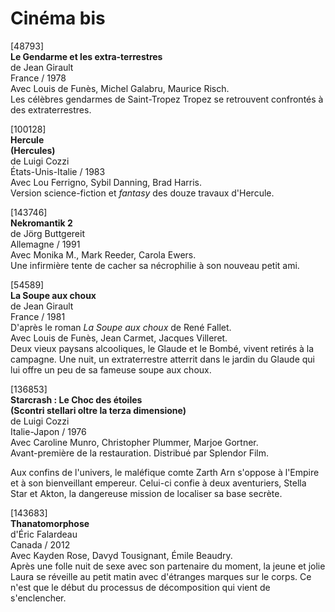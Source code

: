 # Cinéma bis

[48793]  
**Le Gendarme et les extra-terrestres**  
de Jean Girault  
France / 1978  
Avec Louis de Funès, Michel Galabru, Maurice Risch.  
Les célèbres gendarmes de Saint-Tropez Tropez se retrouvent confrontés à des extraterrestres.

[100128]  
**Hercule**  
**(Hercules)**  
de Luigi Cozzi  
États-Unis-Italie / 1983  
Avec Lou Ferrigno, Sybil Danning, Brad Harris.  
Version science-fiction et _fantasy_ des douze travaux d'Hercule.

[143746]  
**Nekromantik 2**  
de Jörg Buttgereit  
Allemagne / 1991  
Avec Monika M., Mark Reeder, Carola Ewers.  
Une infirmière tente de cacher sa nécrophilie à son nouveau petit ami.

[54589]  
**La Soupe aux choux**  
de Jean Girault  
France / 1981  
D'après le roman _La Soupe aux choux_ de René Fallet.  
Avec Louis de Funès, Jean Carmet, Jacques Villeret.  
Deux vieux paysans alcooliques, le Glaude et le Bombé, vivent retirés à la campagne. Une nuit, un extraterrestre atterrit dans le jardin du Glaude qui lui offre un peu de sa fameuse soupe aux choux.

[136853]  
**Starcrash : Le Choc des étoiles**  
**(Scontri stellari oltre la terza dimensione)**  
de Luigi Cozzi  
Italie-Japon / 1976  
Avec Caroline Munro, Christopher Plummer, Marjoe Gortner.  
Avant-première de la restauration. Distribué par Splendor Film.

Aux confins de l'univers, le maléfique comte Zarth Arn s'oppose à l'Empire et à son bienveillant empereur. Celui-ci confie à deux aventuriers, Stella Star et Akton, la dangereuse mission de localiser sa base secrète.

[143683]  
**Thanatomorphose**  
d'Éric Falardeau  
Canada / 2012  
Avec Kayden Rose, Davyd Tousignant, Émile Beaudry.  
Après une folle nuit de sexe avec son partenaire du moment, la jeune et jolie Laura se réveille au petit matin avec d'étranges marques sur le corps. Ce n'est que le début du processus de décomposition qui vient de s'enclencher.

